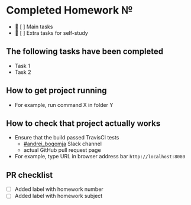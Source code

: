 # Completed Homework №

- :large_blue_diamond: [ ] Main tasks
- :large_orange_diamond: [ ] Extra tasks for self-study

## The following tasks have been completed

- Task 1
- Task 2

## How to get project running

- For example, run command X in folder Y

## How to check that project actually works

- Ensure that the build passed TravisCI tests
  - [#andrei_bogomja](https://devops-team-otus.slack.com/messages/C9M6L1XB3) Slack channel
  - actual GitHub pull request page
- For example, type URL in browser address bar `http://localhost:8080`

## PR checklist

- [ ] Added label with homework number
- [ ] Added label with homework subject

